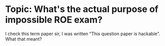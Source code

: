 # Topic: What's the actual purpose of impossible ROE exam?

I check this term paper sir, I was written “This question paper is hackable”. What that meant?
